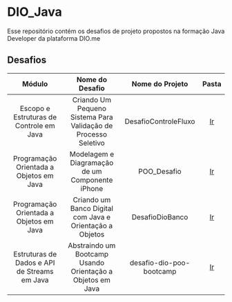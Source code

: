 # DIO_Java
Esse repositório contém os desafios de projeto propostos na formação Java Developer da plataforma DIO.me

## Desafios
| Módulo | Nome do Desafio | Nome do Projeto | Pasta |
|:------:|:---------------:|:---------------:|:----:|
| Escopo e Estruturas de Controle em Java | Criando Um Pequeno Sistema Para Validação de Processo Seletivo  | DesafioControleFluxo | [Ir](/DesafioControleFluxo/) 
| Programação Orientada a Objetos em Java | Modelagem e Diagramação de um Componente iPhone | POO_Desafio | [Ir](/POO_Desafio/)
| Programação Orientada a Objetos em Java | Criando um Banco Digital com Java e Orientação a Objetos | DesafioDioBanco | [Ir](/DesafioDioBanco/)
| Estruturas de Dados e API de Streams em Java | Abstraindo um Bootcamp Usando Orientação a Objetos em Java | desafio-dio-poo-bootcamp | [Ir](/desafio-dio-poo-bootcamp/)